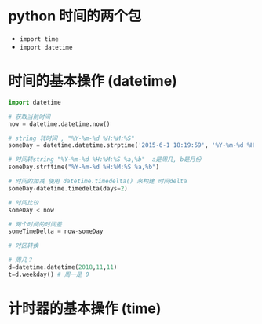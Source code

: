 # python 时间的两个包

* `import time`
* `import datetime`



# 时间的基本操作 (datetime)

```python
import datetime

# 获取当前时间
now = datetime.datetime.now()

# string 转时间 , "%Y-%m-%d %H:%M:%S"
someDay = datetime.datetime.strptime('2015-6-1 18:19:59', '%Y-%m-%d %H:%M:%S')

# 时间转string "%Y-%m-%d %H:%M:%S %a,%b"  a是周几, b是月份
someDay.strftime("%Y-%m-%d %H:%M:%S %a,%b")

# 时间的加减 使用 datetime.timedelta() 来构建 时间delta
someDay-datetime.timedelta(days=2)

# 时间比较
someDay < now

# 两个时间的时间差
someTimeDelta = now-someDay

# 时区转换

# 周几？
d=datetime.datetime(2018,11,11)
t=d.weekday() # 周一是 0
```







# 计时器的基本操作 (time)


